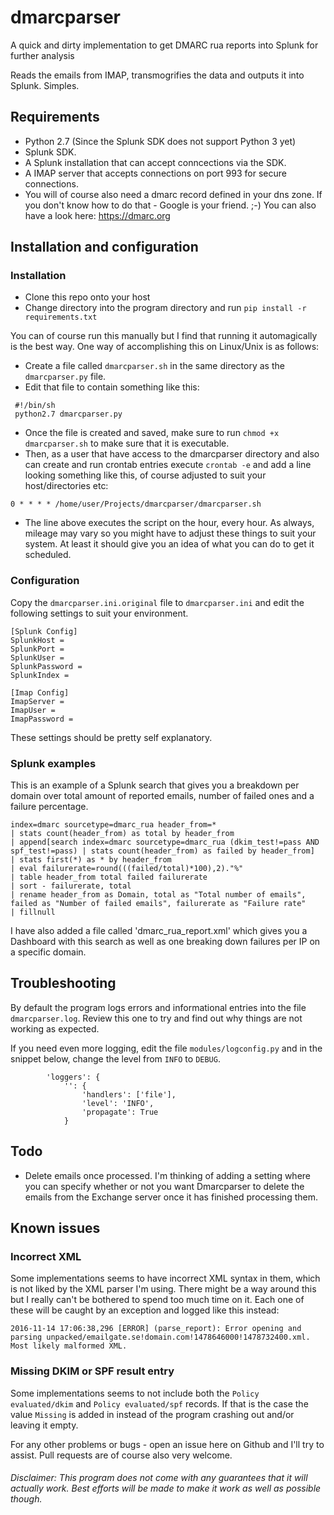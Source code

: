 # dmarcparser
A quick and dirty implementation to get DMARC rua reports into Splunk for further analysis

Reads the emails from IMAP, transmogrifies the data and outputs it into Splunk. Simples.

## Requirements

* Python 2.7 (Since the Splunk SDK does not support Python 3 yet)
* Splunk SDK.
* A Splunk installation that can accept conncections via the SDK.
* A IMAP server that accepts connections on port 993 for secure connections.
* You will of course also need a dmarc record defined in your dns zone. If you don't know how to do that - Google is 
your friend. ;-) You can also have a look here: https://dmarc.org 

## Installation and configuration

### Installation
- Clone this repo onto your host
- Change directory into the program directory and run `pip install -r requirements.txt`

You can of course run this manually but I find that running it automagically is the best way. One way of accomplishing
this on Linux/Unix is as follows:
 - Create a file called `dmarcparser.sh` in the same directory as the `dmarcparser.py` file.
 - Edit that file to contain something like this:
~~~~
 #!/bin/sh
 python2.7 dmarcparser.py
~~~~
 - Once the file is created and saved, make sure to run `chmod +x dmarcparser.sh` to make sure that it is executable.
 - Then, as a user that have access to the dmarcparser directory and also can create and run crontab entries execute
 `crontab -e` and add a line looking something like this, of course adjusted to suit your host/directories etc:
~~~~
0 * * * * /home/user/Projects/dmarcparser/dmarcparser.sh
~~~~
 - The line above executes the script on the hour, every hour. As always, mileage may vary so you might have to adjust
 these things to suit your system. At least it should give you an idea of what you can do to get it scheduled.
 
### Configuration

Copy the `dmarcparser.ini.original` file to `dmarcparser.ini` and edit the following settings to suit your environment.

~~~~
[Splunk Config]
SplunkHost =
SplunkPort =
SplunkUser =
SplunkPassword =
SplunkIndex =
~~~~

~~~~
[Imap Config]
ImapServer =
ImapUser =
ImapPassword =
~~~~

These settings should be pretty self explanatory. 

### Splunk examples

This is an example of a Splunk search that gives you a breakdown per domain over total amount of reported emails, number of failed ones and a failure percentage.

~~~~
index=dmarc sourcetype=dmarc_rua header_from=* 
| stats count(header_from) as total by header_from 
| append[search index=dmarc sourcetype=dmarc_rua (dkim_test!=pass AND spf_test!=pass) | stats count(header_from) as failed by header_from] 
| stats first(*) as * by header_from
| eval failurerate=round(((failed/total)*100),2)."%"
| table header_from total failed failurerate 
| sort - failurerate, total
| rename header_from as Domain, total as "Total number of emails", failed as "Number of failed emails", failurerate as "Failure rate" 
| fillnull
~~~~

I have also added a file called 'dmarc_rua_report.xml' which gives you a Dashboard with this search as well as one breaking down failures per IP on a specific domain.

## Troubleshooting

By default the program logs errors and informational entries into the file `dmarcparser.log`. Review this one to try and find out why things are not working as expected.
 
If you need even more logging, edit the file `modules/logconfig.py` and in the snippet below, change the level from `INFO` to `DEBUG`.  

~~~~
        'loggers': {
            '': {
                'handlers': ['file'],
                'level': 'INFO',
                'propagate': True
            }
~~~~

## Todo

- Delete emails once processed. I'm thinking of adding a setting where you can specify whether or not you want Dmarcparser to delete the emails from the Exchange server once it has finished processing them.

## Known issues

### Incorrect XML
Some implementations seems to have incorrect XML syntax in them, which is not liked by the XML parser I'm using. There
might be a way around this but I really can't be bothered to spend too much time on it. Each one of these will be caught
by an exception and logged like this instead:

~~~~
2016-11-14 17:06:38,296 [ERROR] (parse_report): Error opening and parsing unpacked/emailgate.se!domain.com!1478646000!1478732400.xml. Most likely malformed XML.
~~~~

### Missing DKIM or SPF result entry
Some implementations seems to not include both the `Policy evaluated/dkim` and `Policy evaluated/spf` records. If that
is the case the value `Missing` is added in instead of the program crashing out and/or leaving it empty.



For any other problems or bugs - open an issue here on Github and I'll try to assist. Pull requests are of course also very welcome.
###### Disclaimer: This program does not come with any guarantees that it will actually work. Best efforts will be made to make it work as well as possible though.
